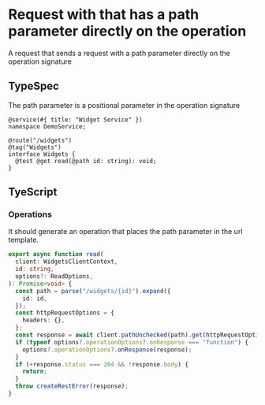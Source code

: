 # Request with that has a path parameter directly on the operation

A request that sends a request with a path parameter directly on the operation signature

## TypeSpec

The path parameter is a positional parameter in the operation signature

```tsp
@service(#{ title: "Widget Service" })
namespace DemoService;

@route("/widgets")
@tag("Widgets")
interface Widgets {
  @test @get read(@path id: string): void;
}
```

## TyeScript

### Operations

It should generate an operation that places the path parameter in the url template.

```ts src/api/widgetsClient/widgetsClientOperations.ts function read
export async function read(
  client: WidgetsClientContext,
  id: string,
  options?: ReadOptions,
): Promise<void> {
  const path = parse("/widgets/{id}").expand({
    id: id,
  });
  const httpRequestOptions = {
    headers: {},
  };
  const response = await client.pathUnchecked(path).get(httpRequestOptions);
  if (typeof options?.operationOptions?.onResponse === "function") {
    options?.operationOptions?.onResponse(response);
  }
  if (+response.status === 204 && !response.body) {
    return;
  }
  throw createRestError(response);
}
```
